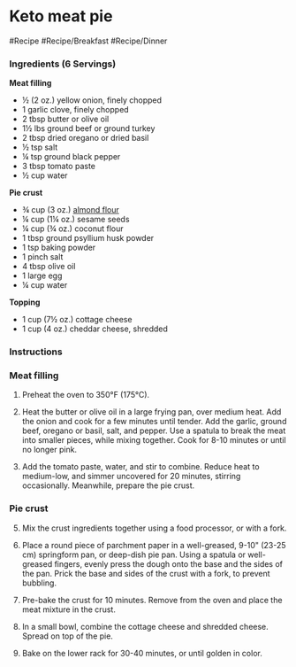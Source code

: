 
# Keto meat pie

#Recipe 
#Recipe/Breakfast  #Recipe/Dinner 

### Ingredients (6 Servings)

**Meat filling**

-   ½ (2 oz.) yellow onion, finely chopped
-   1 garlic clove, finely chopped
-   2 tbsp butter or olive oil
-   1½ lbs ground beef or ground turkey
-   2 tbsp dried oregano or dried basil
-   ½ tsp salt
-   ¼ tsp ground black pepper
-   3 tbsp tomato paste
-   ½ cup water

**Pie crust**

-   ¾ cup (3 oz.) [almond flour](https://www.dietdoctor.com/ingredients/almond-flour)
-   ¼ cup (1¼ oz.) sesame seeds
-   ¼ cup (¾ oz.) coconut flour
-   1 tbsp ground psyllium husk powder
-   1 tsp baking powder
-   1 pinch salt
-   4 tbsp olive oil
-   1 large egg
-   ¼ cup water

**Topping**

-   1 cup (7½ oz.) cottage cheese
-   1 cup (4 oz.) cheddar cheese, shredded

### Instructions

### Meat filling

1.  Preheat the oven to 350°F (175°C).
    
2.  Heat the butter or olive oil in a large frying pan, over medium heat. Add the onion and cook for a few minutes until tender. Add the garlic, ground beef, oregano or basil, salt, and pepper. Use a spatula to break the meat into smaller pieces, while mixing together. Cook for 8-10 minutes or until no longer pink.
    
3.  Add the tomato paste, water, and stir to combine. Reduce heat to medium-low, and simmer uncovered for 20 minutes, stirring occasionally. Meanwhile, prepare the pie crust.
    

### Pie crust

5.  Mix the crust ingredients together using a food processor, or with a fork.
    
6.  Place a round piece of parchment paper in a well-greased, 9-10" (23-25 cm) springform pan, or deep-dish pie pan. Using a spatula or well-greased fingers, evenly press the dough onto the base and the sides of the pan. Prick the base and sides of the crust with a fork, to prevent bubbling.
    
7.  Pre-bake the crust for 10 minutes. Remove from the oven and place the meat mixture in the crust.
    
8.  In a small bowl, combine the cottage cheese and shredded cheese. Spread on top of the pie.
    
9.  Bake on the lower rack for 30-40 minutes, or until golden in color.